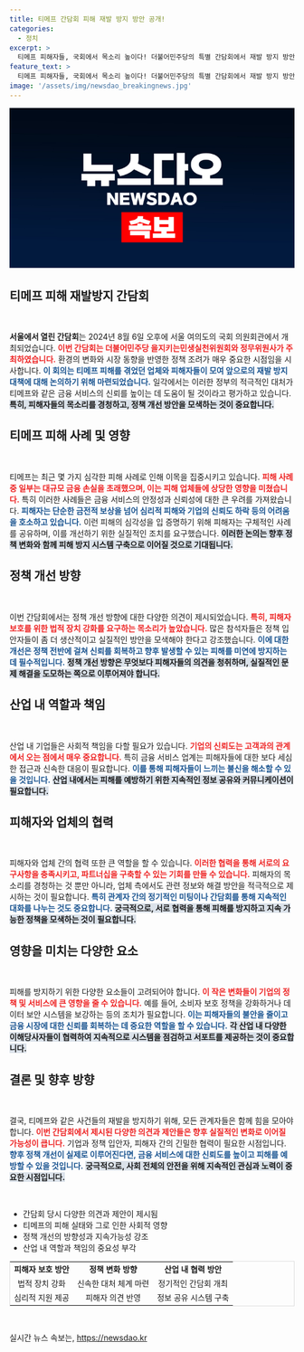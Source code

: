 ```yaml
---
title: 티메프 간담회 피해 재발 방지 방안 공개!
categories:
  - 정치
excerpt: >
  티메프 피해자들, 국회에서 목소리 높이다! 더불어민주당의 특별 간담회에서 재발 방지 방안을 논의하며 피해자들의 희망과 기대가 교차하는 순간을 놓치지 마세요!
feature_text: >
  티메프 피해자들, 국회에서 목소리 높이다! 더불어민주당의 특별 간담회에서 재발 방지 방안을 논의하며 피해자들의 희망과 기대가 교차하는 순간을 놓치지 마세요!
image: '/assets/img/newsdao_breakingnews.jpg'
---
```


<p><img src="/assets/img/newsdao_breakingnews.jpg" alt="flaretime 속보" /></p>

<h2 data-ke-size="size26">티메프 피해 재발방지 간담회</h2>

<p data-ke-size="size16">&nbsp;</p>

<p><strong>서울에서 열린 간담회</strong>는 2024년 8월 6일 오후에 서울 여의도의 국회 의원회관에서 개최되었습니다. <b><span style="color: #ee2323;">이번 간담회는 더불어민주당 을지키는민생실천위원회와 정무위원사가 주최하였습니다.</span></b> 환경의 변화와 시장 동향을 반영한 정책 조려가 매우 중요한 시점임을 시사합니다. <b><span style="color: #1a5490;">이 회의는 티메프 피해를 겪었던 업체와 피해자들이 모여 앞으로의 재발 방지 대책에 대해 논의하기 위해 마련되었습니다.</span></b> 일각에서는 이러한 정부의 적극적인 대처가 티메프와 같은 금융 서비스의 신뢰를 높이는 데 도움이 될 것이라고 평가하고 있습니다. <b><span style="background-color: #21538527;">특히, 피해자들의 목소리를 경청하고, 정책 개선 방안을 모색하는 것이 중요합니다.</span></b></p>

<h2>티메프 피해 사례 및 영향</h2>

<p data-ke-size="size16">&nbsp;</p>

<p>티메프는 최근 몇 가지 심각한 피해 사례로 인해 이목을 집중시키고 있습니다. <b><span style="color: #ee2323;">피해 사례 중 일부는 대규모 금융 손실을 초래했으며, 이는 피해 업체들에 상당한 영향을 미쳤습니다.</span></b> 특히 이러한 사례들은 금융 서비스의 안정성과 신뢰성에 대한 큰 우려를 가져왔습니다. <b><span style="color: #1a5490;">피해자는 단순한 금전적 보상을 넘어 심리적 피해와 기업의 신뢰도 하락 등의 어려움을 호소하고 있습니다.</span></b> 이런 피해의 심각성을 입 증명하기 위해 피해자는 구체적인 사례를 공유하며, 이를 개선하기 위한 실질적인 조치를 요구했습니다. <b><span style="background-color: #21538527;">이러한 논의는 향후 정책 변화와 함께 피해 방지 시스템 구축으로 이어질 것으로 기대됩니다.</span></b></p>

<h2>정책 개선 방향</h2>

<p data-ke-size="size16">&nbsp;</p>

<p>이번 간담회에서는 정책 개선 방향에 대한 다양한 의견이 제시되었습니다. <b><span style="color: #ee2323;">특히, 피해자 보호를 위한 법적 장치 강화를 요구하는 목소리가 높았습니다.</span></b> 많은 참석자들은 정책 입안자들이 좀 더 생산적이고 실질적인 방안을 모색해야 한다고 강조했습니다. <b><span style="color: #1a5490;">이에 대한 개선은 정책 전반에 걸쳐 신뢰를 회복하고 향후 발생할 수 있는 피해를 미연에 방지하는 데 필수적입니다.</span></b> <b><span style="background-color: #21538527;">정책 개선 방향은 무엇보다 피해자들의 의견을 청취하며, 실질적인 문제 해결을 도모하는 쪽으로 이루어져야 합니다.</span></b></p>

<h2>산업 내 역할과 책임</h2>

<p data-ke-size="size16">&nbsp;</p>

<p>산업 내 기업들은 사회적 책임을 다할 필요가 있습니다. <b><span style="color: #ee2323;">기업의 신뢰도는 고객과의 관계에서 오는 점에서 매우 중요합니다.</span></b> 특히 금융 서비스 업계는 피해자들에 대한 보다 세심한 접근과 신속한 대응이 필요합니다. <b><span style="color: #1a5490;">이를 통해 피해자들이 느끼는 불신을 해소할 수 있을 것입니다.</span></b> <b><span style="background-color: #21538527;">산업 내에서는 피해를 예방하기 위한 지속적인 정보 공유와 커뮤니케이션이 필요합니다.</span></b> </p>

<h2>피해자와 업체의 협력</h2>

<p data-ke-size="size16">&nbsp;</p>

<p>피해자와 업체 간의 협력 또한 큰 역할을 할 수 있습니다. <b><span style="color: #ee2323;">이러한 협력을 통해 서로의 요구사항을 충족시키고, 파트너십을 구축할 수 있는 기회를 만들 수 있습니다.</span></b> 피해자의 목소리를 경청하는 것 뿐만 아니라, 업체 측에서도 관련 정보와 해결 방안을 적극적으로 제시하는 것이 필요합니다. <b><span style="color: #1a5490;">특히 관계자 간의 정기적인 미팅이나 간담회를 통해 지속적인 대화를 나누는 것도 중요합니다.</span></b>  <b><span style="background-color: #21538527;">궁극적으로, 서로 협력을 통해 피해를 방지하고 지속 가능한 정책을 모색하는 것이 필요합니다.</span></b></p>

<h2>영향을 미치는 다양한 요소</h2>

<p data-ke-size="size16">&nbsp;</p>

<p>피해를 방지하기 위한 다양한 요소들이 고려되어야 합니다. <b><span style="color: #ee2323;">이 작은 변화들이 기업의 정책 및 서비스에 큰 영향을 줄 수 있습니다.</span></b> 예를 들어, 소비자 보호 정책을 강화하거나 데이터 보안 시스템을 보강하는 등의 조치가 필요합니다. <b><span style="color: #1a5490;">이는 피해자들의 불안을 줄이고 금융 시장에 대한 신뢰를 회복하는 데 중요한 역할을 할 수 있습니다.</span></b> <b><span style="background-color: #21538527;">각 산업 내 다양한 이해당사자들이 협력하여 지속적으로 시스템을 점검하고 서포트를 제공하는 것이 중요합니다.</span></b></p>

<h2>결론 및 향후 방향</h2>

<p data-ke-size="size16">&nbsp;</p>

<p>결국, 티메프와 같은 사건들의 재발을 방지하기 위해, 모든 관계자들은 함께 힘을 모아야 합니다. <b><span style="color: #ee2323;">이번 간담회에서 제시된 다양한 의견과 제안들은 향후 실질적인 변화로 이어질 가능성이 큽니다.</span></b> 기업과 정책 입안자, 피해자 간의 긴밀한 협력이 필요한 시점입니다. <b><span style="color: #1a5490;">향후 정책 개선이 실제로 이루어진다면, 금융 서비스에 대한 신뢰도를 높이고 피해를 예방할 수 있을 것입니다.</span></b> <b><span style="background-color: #21538527;">궁극적으로, 사회 전체의 안전을 위해 지속적인 관심과 노력이 중요한 시점입니다.</span></b></p>

<p data-ke-size="size16">&nbsp;</p>

<ul>
    <li>간담회 당시 다양한 의견과 제안이 제시됨</li>
    <li>티메프의 피해 실태와 그로 인한 사회적 영향</li>
    <li>정책 개선의 방향성과 지속가능성 강조</li>
    <li>산업 내 역할과 책임의 중요성 부각</li>
</ul>

<table style="width:100%; border-collapse:collapse; border:1px solid #ddd;">
    <tbody>
        <tr>
            <td style="text-align: center; height: 17px;"><b>피해자 보호 방안</b></td>
            <td style="text-align: center; height: 17px;"><b>정책 변화 방향</b></td>
            <td style="text-align: center; height: 17px;"><b>산업 내 협력 방안</b></td>
        </tr>
        <tr>
            <td style="text-align: center; height: 17px;">법적 장치 강화</td>
            <td style="text-align: center; height: 17px;">신속한 대처 체계 마련</td>
            <td style="text-align: center; height: 17px;">정기적인 간담회 개최</td>
        </tr>
        <tr>
            <td style="text-align: center; height: 17px;">심리적 지원 제공</td>
            <td style="text-align: center; height: 17px;">피해자 의견 반영</td>
            <td style="text-align: center; height: 17px;">정보 공유 시스템 구축</td>
        </tr>
    </tbody>
</table>

<p data-ke-size="size16">&nbsp;</p>
실시간 뉴스 속보는, <a href="https://newsdao.kr" rel="dofollow">https://newsdao.kr</a>


